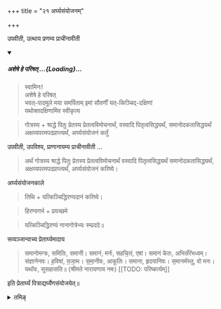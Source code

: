+++
title = "२१ अर्घ्यसंयोजनम्"

+++

उपवीती, उत्थाय प्रणम्य प्राचीनावीती 

<div class="js_include" includetitle="false" newlevelforh1="5" unfilled url="/vedAH_yajuH/taittirIyam/sUtram/ApastambaH/gRhyam/paddhatiH/shrIvaiShNavaH/mantrAdi/asheShe_pariShat_svIkRtya.md">
<details open><summary><h5>अशेषे हे परिषत् ...{Loading}...</h5></summary>

> स्वामिनः!  
अशेषे हे परिषत्  
भवत्-पादमूले मया समर्पिताम् इमां सौवर्णीं यत्-किञ्चिद्-दक्षिणां  
यथोक्तदक्षिणामिव स्वीकृत्य  

</details>
</div>  

> गोत्रस्य + श्राद्धे पितुः प्रेतस्य प्रेतत्वविमोचनार्थं, वस्वादि पितृत्वसिद्ध्यर्थं, समानोदकतासिद्धयर्थं अक्षय्यपरमपदप्राप्त्यर्थं, अर्घ्यसंयोजनं कर्तुं 

उपवीती, उपविश्य, प्राणानायम्य प्राचीनावीती ...

> अर्थं गोत्रस्य श्राद्धे पितुः प्रेतस्य प्रेतत्वविमोचनार्थं वस्वादि पितृत्वसिद्ध्यर्थं समानोदकतासिद्ध्यर्थं, अक्षय्यपरमपदप्राप्त्यर्थं, अर्घ्यसंयोजनं करिष्ये। 

अर्घ्यसंयोजनकाले 

> तिथि + यत्किञ्चिद्धिरण्यदानं करिष्ये। 

> हिरण्यगर्भ + प्रयच्छमे 

> यत्किञ्चिद्धिरण्यं नानागोत्रेभ्यः स्म्प्रददे॥

सव्यञ्जान्वाच्य प्रेतार्घ्यमादाय 

> समानोमन्त्रः, समितिः, समानी। समानं, मनॅः, सहचि॒त्तं, एषां। समानं केतः, अभिसँरॅभध्वम्। संज्ञानेनवः। ह॒विषा॑, य॒जा॒मः। स॒मा॒नीवः, आकूतिः। समाना, हृदयानिवः। स॒मानमॅस्तु, वो मनः। यथॉवः, सुसहासति॥ (श्रीमते नारायणाय नमः) 
[[TODO: परिष्कार्यम्]]

इति प्रेतार्घ्यं पित्राद्यर्घ्येणसंयोजयेत्॥

<details><summary>तमिऴ्</summary>

லிச்வே தேவர் ஆரம்பித்து நால்வருக்கும் உத்தராபோசனம் ஸாதித்து, "ஸ்வாமிந: ஸர்வத்ர அம்ருதா பிதாநமஸி" என்று சொன்னதும் எல்லாரும் சேர்ந்தாற்போல் ப்ராசனம் செய்ய வேண்டும். பித்ரு ஸ்தானீயன் முதலில் எழுந்திருக்க அவரை அனுஸரித்து நிமித்த வரணம், விச்வே தேவர், விஷ்ணு இந்த க்ரமமாக எழுந்திருந்து கைகளை, முகங்களை, பாதங்களை க்ரமமாக சோதித்துக் கொண்டு ஆசமன த்வயம் செய்து தங்கள் தங்கள் இடத்தில் உட்கார வேண்டும்.

</details>